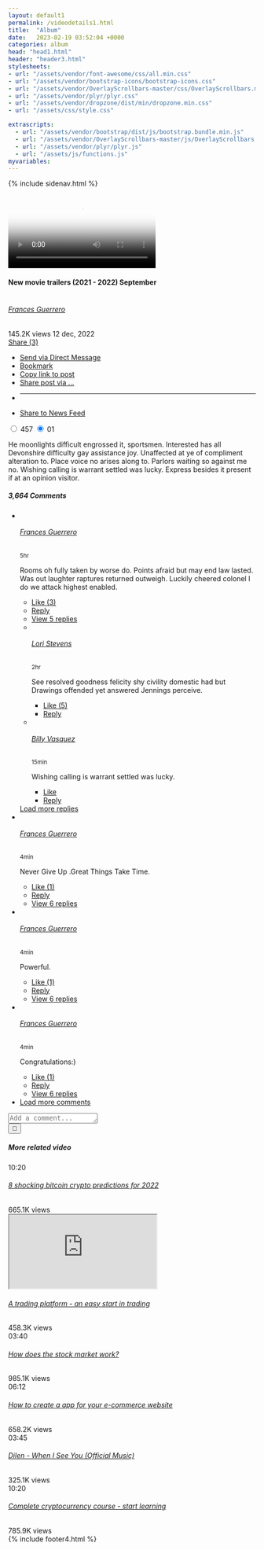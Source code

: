 ```yaml
---
layout: default1
permalink: /videodetails1.html
title:  "Album"
date:   2023-02-19 03:52:04 +0000
categories: album
head: "head1.html"
header: "header3.html"
stylesheets:
- url: "/assets/vendor/font-awesome/css/all.min.css"
- url: "/assets/vendor/bootstrap-icons/bootstrap-icons.css"
- url: "/assets/vendor/OverlayScrollbars-master/css/OverlayScrollbars.min.css"
- url: "/assets/vendor/plyr/plyr.css"
- url: "/assets/vendor/dropzone/dist/min/dropzone.min.css"
- url: "/assets/css/style.css"

extrascripts:
  - url: "/assets/vendor/bootstrap/dist/js/bootstrap.bundle.min.js"
  - url: "/assets/vendor/OverlayScrollbars-master/js/OverlayScrollbars.min.js"
  - url: "/assets/vendor/plyr/plyr.js"
  - url: "/assets/js/functions.js"
myvariables:
---
```

<!-- Container START -->
<div class="container-fluid">

{% include sidenav.html %}

<!-- Main content START -->
<div class="page-content">
<!-- Official trailer START -->
<div class="row g-0 mb-4">
<div class="col-xl-8 col-xxl-9">
<!-- Video START -->
<div class="card card-body p-0 rounded-end-lg-0 position-relative h-100">
<!-- Video image -->
<div class="card-image">
<div class="overflow-hidden fullscreen-video w-100">
<!-- HTML video START -->
<div class="player-wrapper card-img-top overflow-hidden">
<video class="player-html" controls crossorigin="anonymous" poster="/assets/images/videos/poster.jpg">
<source src="/assets/images/videos/video-feed.mp4" type="video/mp4">
</video>
</div>
<!-- HTML video END -->
</div>
</div>
<!-- Video info -->
<div class="card-body">
<div class="d-xxl-flex justify-content-between mb-3">
<div class="mb-2 mb-xxl-0">
<!-- Video title  -->
<h4> New movie trailers (2021 - 2022) September </h4>
<div class="d-flex mt-3 align-items-center">
<!-- Avatar -->
<div class="avatar me-2">
<img class="avatar-img rounded-circle" src="/assets/images/avatar/01.jpg" alt="">
</div>
<!-- Avatar name -->
<div>
<h6 class="mb-0"> <a href="#!"> Frances Guerrero </a> </h6>
<nav class="nav nav-divider small">
<span class="nav-item">145.2K views</span>
<span class="nav-item">12 dec, 2022</span>
</nav>
</div>
</div>
</div>
<!-- Interested button -->
<div class="d-flex align-items-start">
<div class="dropdown">
<a class="nav nav-link mb-0" href="#" id="cardShareAction" data-bs-toggle="dropdown" aria-expanded="false">
<i class="bi bi-reply-fill flip-horizontal ps-1"></i>Share (3)
</a>
<!-- Dropdown menu -->
<ul class="dropdown-menu dropdown-menu-end" aria-labelledby="cardShareAction">
<li><a class="dropdown-item" href="#"> <i class="bi bi-envelope fa-fw pe-2"></i>Send via Direct Message</a></li>
<li><a class="dropdown-item" href="#"> <i class="bi bi-bookmark-check fa-fw pe-2"></i>Bookmark </a></li>
<li><a class="dropdown-item" href="#"> <i class="bi bi-link fa-fw pe-2"></i>Copy link to post</a></li>
<li><a class="dropdown-item" href="#"> <i class="bi bi-share fa-fw pe-2"></i>Share post via …</a></li>
<li><hr class="dropdown-divider"></li>
<li><a class="dropdown-item" href="#"> <i class="bi bi-pencil-square fa-fw pe-2"></i>Share to News Feed</a></li>
</ul>
</div>
<div class="btn-group ms-2" role="group" aria-label="Basic radio toggle button group">
<!-- Yes button -->
<input type="radio" class="btn-check" name="article1" id="articleup1">
<label class="btn btn-outline-light btn-sm mb-0" for="articleup1"><i class="fa-solid fa-thumbs-up me-1"></i> 457</label>
<!-- No button -->
<input type="radio" class="btn-check" name="article1" id="articledown1" checked="">
<label class="btn btn-outline-light btn-sm mb-0" for="articledown1"> 01 <i class="fa-solid fa-thumbs-down ms-1"></i></label>
</div>
</div>
</div>
<p>He moonlights difficult engrossed it, sportsmen. Interested has all Devonshire difficulty gay assistance joy. Unaffected at ye of compliment alteration to. Place voice no arises along to. Parlors waiting so against me no. Wishing calling is warrant settled was lucky. Express besides it present if at an opinion visitor. </p>
</div>
</div>
<!-- Video END -->
</div>
<div class="col-xl-4 col-xxl-3">
<div class="card rounded-start-lg-0 border-start-0 h-100">
<div class="card-header border-0 pb-0">
<h5 class="mb-4"> 3,664 Comments</h5>
</div>
<div class="card-body pt-0 h-400px">
<!-- Comment wrap START -->
<ul class="comment-wrap list-unstyled custom-scrollbar h-100">
<!-- Comment item START -->
<li class="comment-item">
<div class="d-flex">
<!-- Avatar -->
<div class="avatar avatar-xs">
<a href="#"> <img class="avatar-img rounded-circle" src="/assets/images/avatar/05.jpg" alt=""> </a>
</div>
<div class="ms-2">
<!-- Comment by -->
<div class="bg-light rounded-start-top-0 p-3 rounded">
<div class="d-flex justify-content-between">
<h6 class="mb-1"> <a href="#!"> Frances Guerrero </a></h6>
<small>5hr</small>
</div>
<p class="small mb-0">Rooms oh fully taken by worse do. Points afraid but may end law lasted. Was out laughter raptures returned outweigh. Luckily cheered colonel I do we attack highest enabled.</p>
</div>
<!-- Comment rect -->
<ul class="nav nav-divider py-2 small">
<li class="nav-item">
<a class="nav-link" href="#!"> Like (3)</a>
</li>
<li class="nav-item">
<a class="nav-link" href="#!"> Reply</a>
</li>
<li class="nav-item">
<a class="nav-link" href="#!"> View 5 replies</a>
</li>
</ul>
</div>
</div>
<!-- Comment item nested START -->
<ul class="comment-item-nested list-unstyled">
<!-- Comment item START -->
<li class="comment-item">
<div class="d-flex">
<!-- Avatar -->
<div class="avatar avatar-xs">
<a href="#!"><img class="avatar-img rounded-circle" src="/assets/images/avatar/06.jpg" alt=""></a>
</div>
<!-- Comment by -->
<div class="ms-2">
<div class="bg-light p-3 rounded">
<div class="d-flex justify-content-between">
<h6 class="mb-1"> <a href="#!"> Lori Stevens </a> </h6>
<small class="ms-2">2hr</small>
</div>
<p class="small mb-0">See resolved goodness felicity shy civility domestic had but Drawings offended yet answered Jennings perceive.</p>
</div>
<!-- Comment rect -->
<ul class="nav nav-divider py-2 small">
<li class="nav-item">
<a class="nav-link" href="#!"> Like (5)</a>
</li>
<li class="nav-item">
<a class="nav-link" href="#!"> Reply</a>
</li>
</ul>
</div>
</div>
</li>
<!-- Comment item END -->
<!-- Comment item START -->
<li class="comment-item">
<div class="d-flex">
<!-- Avatar -->
<div class="avatar avatar-xs">
<a href="#!"><img class="avatar-img rounded-circle" src="/assets/images/avatar/07.jpg" alt=""></a>
</div>
<!-- Comment by -->
<div class="ms-2">
<div class="bg-light p-3 rounded">
<div class="d-flex justify-content-between">
<h6 class="mb-1"> <a href="#!"> Billy Vasquez </a> </h6>
<small class="ms-2">15min</small>
</div>
<p class="small mb-0">Wishing calling is warrant settled was lucky.</p>
</div>
<!-- Comment rect -->
<ul class="nav nav-divider py-2 small">
<li class="nav-item">
<a class="nav-link" href="#!"> Like</a>
</li>
<li class="nav-item">
<a class="nav-link" href="#!"> Reply</a>
</li>
</ul>
</div>
</div>
</li>
</ul>
<!-- Load more replies -->
<a href="#!" role="button" class="btn btn-link btn-link-loader btn-sm text-secondary d-flex align-items-center mb-3 ms-5" data-bs-toggle="button" aria-pressed="true">
<div class="spinner-dots me-2">
<span class="spinner-dot"></span>
<span class="spinner-dot"></span>
<span class="spinner-dot"></span>
</div>
Load more replies 
</a>
</li>
<!-- Comment item END -->
<!-- Comment item START -->
<li class="comment-item">
<div class="d-flex">
<!-- Avatar -->
<div class="avatar avatar-xs">
<a href="#!"><img class="avatar-img rounded-circle" src="/assets/images/avatar/10.jpg" alt=""></a>
</div>
<!-- Comment by -->
<div class="ms-2">
<div class="bg-light p-3 rounded">
<div class="d-flex justify-content-between">
<h6 class="mb-1"> <a href="#!"> Frances Guerrero </a> </h6>
<small class="ms-2">4min</small>
</div>
<p class="small mb-0">Never Give Up .Great Things Take Time.</p>
</div>
<!-- Comment rect -->
<ul class="nav nav-divider pt-2 small">
<li class="nav-item">
<a class="nav-link" href="#!"> Like (1)</a>
</li>
<li class="nav-item">
<a class="nav-link" href="#!"> Reply</a>
</li>
<li class="nav-item">
<a class="nav-link" href="#!"> View 6 replies</a>
</li>
</ul>
</div>
</div>
</li>
<!-- Comment item END -->
<!-- Comment item START -->
<li class="comment-item mt-2">
<div class="d-flex">
<!-- Avatar -->
<div class="avatar avatar-xs">
<a href="#!"><img class="avatar-img rounded-circle" src="/assets/images/avatar/11.jpg" alt=""></a>
</div>
<!-- Comment by -->
<div class="ms-2">
<div class="bg-light p-3 rounded">
<div class="d-flex justify-content-between">
<h6 class="mb-1"> <a href="#!"> Frances Guerrero </a> </h6>
<small class="ms-2">4min</small>
</div>
<p class="small mb-0">Powerful.</p>
</div>
<!-- Comment rect -->
<ul class="nav nav-divider pt-2 small">
<li class="nav-item">
<a class="nav-link" href="#!"> Like (1)</a>
</li>
<li class="nav-item">
<a class="nav-link" href="#!"> Reply</a>
</li>
<li class="nav-item">
<a class="nav-link" href="#!"> View 6 replies</a>
</li>
</ul>
</div>
</div>
</li>
<!-- Comment item END -->
<!-- Comment item START -->
<li class="comment-item mt-2">
<div class="d-flex">
<!-- Avatar -->
<div class="avatar avatar-xs">
<a href="#!"><img class="avatar-img rounded-circle" src="/assets/images/avatar/12.jpg" alt=""></a>
</div>
<!-- Comment by -->
<div class="ms-2">
<div class="bg-light p-3 rounded">
<div class="d-flex justify-content-between">
<h6 class="mb-1"> <a href="#!"> Frances Guerrero </a> </h6>
<small class="ms-2">4min</small>
</div>
<p class="small mb-0">Congratulations:)</p>
</div>
<!-- Comment rect -->
<ul class="nav nav-divider pt-2 small">
<li class="nav-item">
<a class="nav-link" href="#!"> Like (1)</a>
</li>
<li class="nav-item">
<a class="nav-link" href="#!"> Reply</a>
</li>
<li class="nav-item">
<a class="nav-link" href="#!"> View 6 replies</a>
</li>
</ul>
</div>
</div>
</li>
<!-- Comment item END -->
<li>
<!-- Load more comments -->
<a href="#!" role="button" class="btn btn-link btn-link-loader btn-sm text-secondary d-flex align-items-center mt-4" data-bs-toggle="button" aria-pressed="true">
<div class="spinner-dots me-2">
<span class="spinner-dot"></span>
<span class="spinner-dot"></span>
<span class="spinner-dot"></span>
</div>
Load more comments 
</a>
</li>
</ul>
<!-- Comment wrap END -->
</div>
<div class="card-footer border-0 pt-0">
<!-- Add comment -->
<div class="d-flex">
<!-- Avatar -->
<div class="avatar avatar-xs me-2">
<a href="#!"> <img class="avatar-img rounded-circle" src="/assets/images/avatar/12.jpg" alt=""> </a>
</div>
<!-- Comment box  -->
<form class="position-relative w-100">
<textarea class="form-control pe-4 bg-light" data-autoresize rows="1" placeholder="Add a comment..."></textarea>
<!-- Emoji button -->
<div class="position-absolute top-0 end-0">
<button class="btn" type="button">🙂</button>
</div>
</form>
</div>
</div>
</div>
</div>
</div>
<!-- Official trailer END -->
<!-- More related video START -->
<div class="row g-3 mb-4">
<div class="col-12 mt-4">
<h5>More related video </h5>
</div>
<div class="col-sm-6 col-md-4 col-xl-3 col-xxl-2">
<!-- Video START -->
<div class="card p-0 position-relative h-100">
<!-- Video image -->
<div class="card-image">
<img class="card-img-top" src="/assets/images/post/16by9/large/06.jpg" alt="">
<!-- Play icon -->
<div class="position-absolute top-50 start-50 translate-middle">
<a class="icon-md bg-danger text-white rounded-circle" href="#"> <i class="bi bi-play-fill fs-5"> </i> </a>
</div>
<!-- Duration -->
<div class="position-absolute bottom-0 start-0 p-3 d-flex w-100">
<span class="bg-dark bg-opacity-50 px-2 rounded text-white small">10:20</span>
<span class="bg-dark bg-opacity-50 px-2 rounded text-white small ms-auto"><i class="fa-solid fa-heart"></i></span>
</div>
</div>
<!-- Video info -->
<div class="card-body">
<!-- Video title  -->
<h6> <a class="stretched-link" href="video-details.html"> 8 shocking bitcoin crypto predictions for 2022 </a> </h6>
<span class="small"> 665.1K views</span>
</div>
</div>
<!-- Video END -->
</div>
<div class="col-sm-6 col-md-4 col-xl-3 col-xxl-2">
<!-- Video START -->
<div class="card p-0 position-relative h-100">
<!-- Video image -->
<div class="card-image">
<div class="ratio ratio-16x9 oveflow-hidden">
<iframe src="https://player.vimeo.com/video/151500895?h=68ba58e49a" title="Vimeo video" allowfullscreen></iframe>
</div>
</div>
<!-- Video info -->
<div class="card-body">
<!-- Video title  -->
<h6> <a href="video-details.html"> A trading platform - an easy start in trading </a> </h6>
<span class="small"> 458.3K views</span>
</div>
</div>
<!-- Video END -->
</div>
<div class="col-sm-6 col-md-4 col-xl-3 col-xxl-2">
<!-- Video START -->
<div class="card p-0 position-relative h-100">
<!-- Video image -->
<div class="card-image">
<img class="card-img-top" src="/assets/images/post/16by9/large/09.jpg" alt="">
<!-- Play icon -->
<div class="position-absolute top-50 start-50 translate-middle">
<a class="icon-md bg-danger text-white rounded-circle" href="#"> <i class="bi bi-play-fill fs-5"> </i> </a>
</div>
<!-- Duration -->
<div class="position-absolute bottom-0 start-0 p-3 d-flex w-100">
<span class="bg-dark bg-opacity-50 px-2 rounded text-white small">03:40</span>
<span class="bg-dark bg-opacity-50 px-2 rounded text-white small ms-auto"><i class="fa-solid fa-heart"></i></span>
</div>
</div>
<!-- Video info -->
<div class="card-body">
<!-- Video title  -->
<h6> <a class="stretched-link" href="video-details.html"> How does the stock market work? </a> </h6>
<span class="small"> 985.1K views</span>
</div>
</div>
<!-- Video END -->
</div>
<div class="col-sm-6 col-md-4 col-xl-3 col-xxl-2">
<!-- Video START -->
<div class="card p-0 position-relative h-100">
<!-- Video image -->
<div class="card-image">
<img class="card-img-top" src="/assets/images/post/16by9/large/10.jpg" alt="">
<!-- Play icon -->
<div class="position-absolute top-50 start-50 translate-middle">
<a class="icon-md bg-danger text-white rounded-circle" href="#"> <i class="bi bi-play-fill fs-5"> </i> </a>
</div>
<!-- Duration -->
<div class="position-absolute bottom-0 start-0 p-3 d-flex w-100">
<span class="bg-dark bg-opacity-50 px-2 rounded text-white small">06:12</span>
<span class="bg-dark bg-opacity-50 px-2 rounded text-white small ms-auto"><i class="fa-solid fa-heart"></i></span>
</div>
</div>
<!-- Video info -->
<div class="card-body">
<!-- Video title  -->
<h6> <a class="stretched-link" href="video-details.html"> How to create a app for your e-commerce website </a> </h6>
<span class="small"> 658.2K views</span>
</div>
</div>
<!-- Video END -->
</div>
<div class="col-sm-6 col-md-4 col-xl-3 col-xxl-2">
<!-- Video START -->
<div class="card p-0 position-relative h-100">
<!-- Video image -->
<div class="card-image">
<img class="card-img-top" src="/assets/images/post/16by9/large/07.jpg" alt="">
<!-- Play icon -->
<div class="position-absolute top-50 start-50 translate-middle">
<a class="icon-md bg-danger text-white rounded-circle" href="#"> <i class="bi bi-play-fill fs-5"> </i> </a>
</div>
<!-- Duration -->
<div class="position-absolute bottom-0 start-0 p-3 d-flex w-100">
<span class="bg-dark bg-opacity-50 px-2 rounded text-white small">03:45</span>
<span class="bg-dark bg-opacity-50 px-2 rounded text-white small ms-auto"><i class="fa-solid fa-heart"></i></span>
</div>
</div>
<!-- Video info -->
<div class="card-body">
<!-- Video title  -->
<h6> <a class="stretched-link" href="video-details.html"> Dilen - When I See You (Official Music) </a> </h6>
<span class="small"> 325.1K views</span>
</div>
</div>
<!-- Video END -->
</div>
<div class="col-sm-6 col-md-4 col-xl-3 col-xxl-2">
<!-- Video START -->
<div class="card p-0 position-relative h-100">
<!-- Video image -->
<div class="card-image">
<img class="card-img-top" src="/assets/images/post/16by9/large/08.jpg" alt="">
<!-- Play icon -->
<div class="position-absolute top-50 start-50 translate-middle">
<a class="icon-md bg-danger text-white rounded-circle" href="#"> <i class="bi bi-play-fill fs-5"> </i> </a>
</div>
<!-- Duration -->
<div class="position-absolute bottom-0 start-0 p-3 d-flex w-100">
<span class="bg-dark bg-opacity-50 px-2 rounded text-white small">10:20</span>
<span class="bg-dark bg-opacity-50 px-2 rounded text-white small ms-auto"><i class="fa-solid fa-heart"></i></span>
</div>
</div>
<!-- Video info -->
<div class="card-body">
<!-- Video title  -->
<h6> <a class="stretched-link" href="video-details.html"> Complete cryptocurrency course - start learning </a> </h6>
<span class="small"> 785.9K views</span>
</div>
</div>
<!-- Video END -->
</div>
</div>
<!-- More related video END -->
<!-- footer START -->
{% include footer4.html %}
<!-- footer END -->
</div>
<!-- Main content END -->
</div>
<!-- Container END -->
